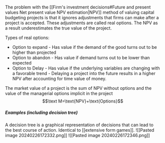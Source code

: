 The problem with the [[Firm's investment decisions#Future and present values Net present value NPV estimation|NPV]] method of valuing capital budgeting projects is that it ignores adjustments that firms can make after a project is accepted. These adjustments are called real options. The NPV as a result underestimates the true value of the project. 

Types of real options:
- Option to expand - Has value if the demand of the good turns out to be higher than projected
- Option to abandon - Has value if demand turns out to be lower than expected
- Option to Delay - Has value if the underlying variables are changing with a favorable trend - Delaying a project into the future results in a higher NPV after accounting for time value of money.

The market value of a project is the sum of NPV without options and the value of the managerial options implicit in the project $$\text M=\text{NPV}+\text{Options}$$
##### Examples (including decision tree)
A decision tree is a graphical representation of decisions that can lead to the best course of action. Identical to [[extensive form games]].
![[Pasted image 20240226172332.png]]
![[Pasted image 20240226172346.png]]
